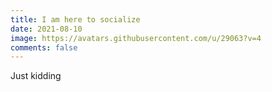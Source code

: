 ```yaml
---
title: I am here to socialize
date: 2021-08-10
image: https://avatars.githubusercontent.com/u/29063?v=4
comments: false
---
```

Just kidding